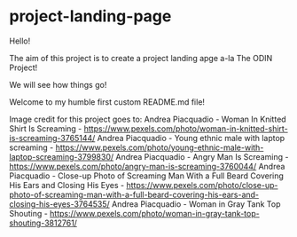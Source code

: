 # project-landing-page

Hello!

The aim of this project is to create a project landing apge a-la The ODIN Project!

We will see how things go!

Welcome to my humble first custom README.md file!

Image credit for this project goes to:
Andrea Piacquadio - Woman In Knitted Shirt Is Screaming - https://www.pexels.com/photo/woman-in-knitted-shirt-is-screaming-3765144/
Andrea Piacquadio - Young ethnic male with laptop screaming - https://www.pexels.com/photo/young-ethnic-male-with-laptop-screaming-3799830/
Andrea Piacquadio - Angry Man Is Screaming - https://www.pexels.com/photo/angry-man-is-screaming-3760044/
Andrea Piacquadio - Close-up Photo of Screaming Man With a Full Beard Covering His Ears and Closing His Eyes - https://www.pexels.com/photo/close-up-photo-of-screaming-man-with-a-full-beard-covering-his-ears-and-closing-his-eyes-3764535/
Andrea Piacquadio - Woman in Gray Tank Top Shouting - https://www.pexels.com/photo/woman-in-gray-tank-top-shouting-3812761/



